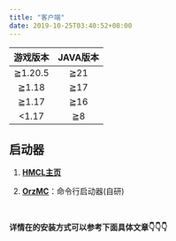 ```yaml
---
title: "客户端"
date: 2019-10-25T03:40:52+08:00
---
```


|游戏版本|JAVA版本|
|:-------:|:----:|
|≧1.20.5| ≧21 |
|≧1.18  | ≧17 |
|≧1.17  | ≧16 |
|<1.17  | ≧8  |

## 启动器

1. **[HMCL主页](https://hmcl.huangyuhui.net)**

2. **[OrzMC](https://github.com/OrzGeeker/OrzMC)**：命令行启动器(自研)

<br>

**详情在的安装方式可以参考下面具体文章👇👇👇**


